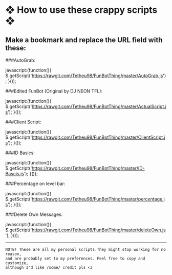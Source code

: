 ❖ How to use these crappy scripts ❖
===============

Make a bookmark and replace the URL field with these:
---------


###AutoGrab:

 javascript:(function(){
 	$.getScript('https://rawgit.com/Tetheu98/FunBotThing/master/AutoGrab.js');
 }());

###Edited FunBot (Original by DJ NEON TFL):

 javascript:(function(){
   $.getScript('https://rawgit.com/Tetheu98/FunBotThing/master/ActualScript.js');
 }());

###Client Script:

 javascript:(function(){
   $.getScript('https://rawgit.com/Tetheu98/FunBotThing/master/ClientScript.js');
 }());

###ID Basics:

 javascript:(function(){
   $.getScript('https://rawgit.com/Tetheu98/FunBotThing/master/ID-Bascis.js');
 }());

###Percentage on level bar:

 javascript:(function(){
   $.getScript('https://rawgit.com/Tetheu98/FunBotThing/master/percentage.js');
 }());

###Delete Own Messages:

 javascript:(function(){
   $.getScript('https://rawgit.com/Tetheu98/FunBotThing/master/deleteOwn.js');
 }());

---------
    NOTE! These are all my personal scripts.They might stop working for no reason,
    and are probably set to my preferences. Feel free to copy and customize,
    although I'd like /some/ credit pls <3
